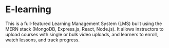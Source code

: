 # E-learning
This is a full-featured Learning Management System (LMS) built using the MERN stack (MongoDB, Express.js, React, Node.js). It allows instructors to upload courses with single or bulk video uploads, and learners to enroll, watch lessons, and track progress.
